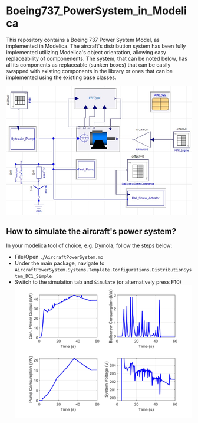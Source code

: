 # Boeing737_PowerSystem_in_Modelica
This repository contains a Boeing 737 Power System Model, as implemented in Modelica. The aircraft's distribution system has been fully implemented utilizing Modelica's object orientation, allowing easy replaceability of componenents. The system, that can be noted below, has all its components as replaceable (sunken boxes) that can be easily swapped with existing components in the library or ones that can be implemented using the existing base classes.

![alt text](https://github.com/ALSETLab/Boeing737_PowerSystem_in_Modelica/blob/master/Flight_Simulation_Example/system.jpg)

## How to simulate the aircraft's power system?
In your modelica tool of choice, e.g. Dymola, follow the steps below:

- File/Open `./AircraftPowerSystem.mo`
- Under the main package, navigate to `AircraftPowerSystem.Systems.Template.Configurations.DistributionSystem_DC1_Simple`
- Switch to the simulation tab and `Simulate` (or alternatively press F10)
![alt text](https://github.com/ALSETLab/Boeing737_PowerSystem_in_Modelica/blob/master/Flight_Simulation_Example/flight.jpg)
